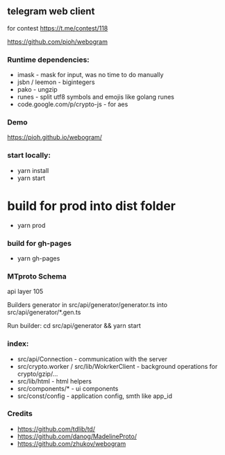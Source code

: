 ## telegram web client

for contest https://t.me/contest/118

https://github.com/pioh/webogram

### Runtime dependencies:

- imask - mask for input, was no time to do manually
- jsbn / leemon - bigintegers
- pako - ungzip
- runes - split utf8 symbols and emojis like golang runes
- code.google.com/p/crypto-js - for aes

### Demo

https://pioh.github.io/webogram/

### start locally:

- yarn install
- yarn start

# build for prod into dist folder

- yarn prod

### build for gh-pages

- yarn gh-pages

### MTproto Schema

api layer 105

Builders generator in src/api/generator/generator.ts into src/api/generator/\*.gen.ts

Run builder: cd src/api/generator && yarn start

### index:

- src/api/Connection - communication with the server
- src/crypto.worker / src/lib/WokrkerClient - background operations for crypto/gzip/...
- src/lib/html - html helpers
- src/components/\* - ui components
- src/const/config - application config, smth like app_id

### Credits

- https://github.com/tdlib/td/
- https://github.com/danog/MadelineProto/
- https://github.com/zhukov/webogram

